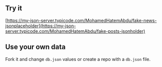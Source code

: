 ## Try it

[https://my-json-server.typicode.com/MohamedHatemAbdu/fake-news-jsonplaceholder](https://my-json-server.typicode.com/MohamedHatemAbdu/fake-posts-jsonholder)

## Use your own data

Fork it and change `db.json` values or create a repo with a `db.json` file.
